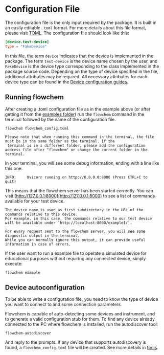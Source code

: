 # Configuration File

The configuration file is the only input required by the package. It is built in an easily editable `.toml` format. 
For more details about this file format, please visit [TOML](https://toml.io/en/). The configuration file should look 
like this:

```toml
[device.test-device]
type = "FakeDevice"
```

In this file, the term `device` indicates that the device is implemented in the package. The term `test-device` is the
device name chosen by the user, and `FakeDevice` is the device type corresponding to the class implemented in the 
package source code. Depending on the type of device specified in the file, additional attributes may be required. All 
necessary attributes for each device type can be found in the 
[Device configuration guides](../reference/devices/supported_devices.md).

## Running flowchem

After creating a .toml configuration file as in the example above (or after getting it from the 
[examples folder](https://github.com/cambiegroup/flowchem/tree/main/examples)) 
run the `flowchem` command in the terminal followed by the name of the configuration file.

```shell
flowchem flowchem_config.toml
```
```{warning}
Please note that when running this command in the terminal, the file must be in the same folder as the terminal. If the
 terminal is in a different folder, please add the configuration address file after "flowchem" or change the current folder in the terminal.
```

In your terminal, you will see some debug information, ending with a line like this one:
```shell
INFO:     Uvicorn running on http://0.0.0.0:8000 (Press CTRL+C to quit)
```

This means that the flowchem server has been started correctly.
You can visit [http://127.0.0.1:8000](http://127.0.0.1:8000) to see a list of commands available for your test device.

```{note}
The device name is used as first subdirectory in the URL of the commands relative to this device.
For example, in this case, the commands relative to our test device will be available under `http://localhost:8000/example1/`.
```
```{note}
For every request sent to the flowchem server, you will see some diagnostic output in the terminal.
While you can normally ignore this output, it can provide useful information in case of errors.
```

If the user want to run a example file to operate a simulated device for educational purposes without 
requiring any connected device, simply execute:

```shell
flowchem example
```

## Device autoconfiguration

To be able to write a configuration file, you need to know the type of device you want to connect to and some connection
parameters.

Flowchem is capable of auto-detecting some devices and instrument, and to generate a valid configuration stub for them.
To find any device already connected to the PC where flowchem is installed, run the autodiscover tool:
```shell
flowchem-autodiscover
```
And reply to the prompts.
If any device that supports autodiscovery is found, a `flowchem_config.toml` file will be created. See more details 
in [tools](../tools.md).
